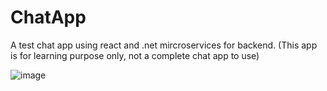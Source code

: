 # ChatApp
A test chat app using react and .net mircroservices for backend.
(This app is for learning purpose only, not a complete chat app to use)

![image](https://github.com/user-attachments/assets/95862a7b-62a3-42d7-8017-da268d9c9546)
